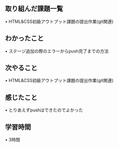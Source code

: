## 取り組んだ課題一覧
• HTML&CSS初級アウトプット課題の提出作業(git関連)


## わかったこと
• ステージ追加の際のエラーからpush完了までの方法


## 次やること
• HTML&CSS初級アウトプット課題の提出作業(git関連)


## 感じたこと
• とりあえずpushはできたのでよかった


## 学習時間
• 3時間
